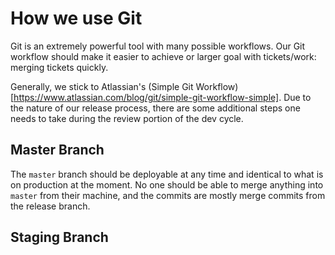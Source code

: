 # How we use Git

Git is an extremely powerful tool with many possible workflows. Our Git workflow should make it easier to achieve or larger goal with tickets/work: merging tickets quickly.

Generally, we stick to Atlassian's (Simple Git Workflow)[https://www.atlassian.com/blog/git/simple-git-workflow-simple]. Due to the nature of our release process, there are some additional steps one needs to take during the review portion of the dev cycle.

## Master Branch
The `master` branch should be deployable at any time and identical to what is on production at the moment. No one should be able to merge anything into `master` from their machine, and the commits are mostly merge commits from the release branch. 

## Staging Branch
